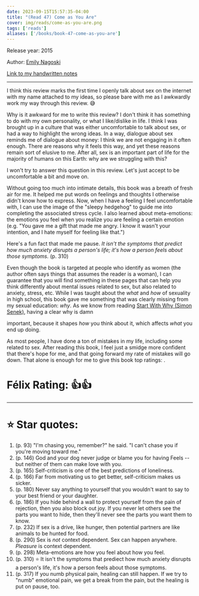 ```yaml
---
date: 2023-09-15T15:57:35-04:00
title: "(Read 47) Come as You Are"
cover: img/reads/come-as-you-are.png
tags: ['reads']
aliases: ['/books/book-47-come-as-you-are']
---
```


Release year: 2015

Author: [Emily Nagoski](https://www.linkedin.com/in/emily-nagoski-48256a49)

[Link to my handwritten notes](https://drive.google.com/file/d/1lyZEGkIAYRc6MIZjkxpap4e3xbzTr-Wu/view?usp=drive_link)

---

I think this review marks the first time I openly talk about sex on the
internet with my name attached to my ideas, so please bare with me as I
awkwardly work my way through this review. :sweat_smile:

Why is it awkward for me to write this review? I don't think it has
something to do with my own personality, or what I like/dislike in life.
I think I was brought up in a culture that was either uncomfortable to
talk about sex, or had a way to highlight the wrong ideas. In a way,
dialogue about sex reminds me of dialogue about money: I think we
are not engaging in it often enough. There are reasons why it feels this
way, and yet these reasons remain sort of elusive to me. After all, sex
is an important part of life for the majority of humans on this Earth:
why are we struggling with this?

I won't try to answer this question in this review. Let's just accept to
be uncomfortable a bit and move on.

Without going too much into intimate details, this book was a breath of
fresh air for me. It helped me put words on feelings and thoughts I
otherwise didn't know how to express. Now, when I have a feeling I feel
uncomfortable with, I can use the image of the "sleepy hedgehog" to
guide me into completing the associated stress cycle. I also learned
about meta-emotions: the emotions you feel when you realize you are
feeling a certain emotion (e.g. "You gave me a gift that made me angry.
I know it wasn't your intention, and I hate myself for feeling like
that.")

Here's a fun fact that made me pause. *It isn't the symptoms that predict how much anxiety
disrupts a person's life; it's how a person feels about those symptoms.*
(p. 310)

Even though the book is targeted at people who identify as women (the
author often says things that assumes the reader is a woman), I can
guarantee that you will find something in these pages that can help you
think differently about mental issues related to sex, but also related
to anxiety, stress, etc. While I was taught about the *what* and *how*
of sexuality in high school, this book gave me something that was
clearly missing from my sexual education: *why*. As we know from reading
[Start With Why (Simon
Senek)](/reads/read-26-start-with-why/), having a clear why is damn

important, because it shapes *how* you think about it, which affects
*what* you end up doing.

As most people, I have done a ton of mistakes in my life, including some
related to sex. After reading this book, I feel just a smidge more
confident that there's hope for me, and that going forward my rate of
mistakes will go down. That alone is enough for me to give this book top
ratings:
.
# Félix Rating: 👍👍

---

# :star: Star quotes:

1. (p. 93) "I'm chasing you, remember?" he said. "I can't chase you if
   you're moving toward me."
1. (p. 146) God and your dog never judge or blame you for having Feels
   -- but neither of them can make love with you.
1. (p. 165) Self-criticism is one of the best predictions of loneliness.
1. (p. 166) Far from motivating us to get better, self-criticism makes
   us sicker.
1. (p. 180) Never say anything to yourself that you wouldn't want to say
   to your best friend or your daughter.
1. (p. 186) If you hide behind a wall to protect yourself from the pain
   of rejection, then you also block out joy. If you never let others
   see the parts you want to hide, then they'll never see the parts you
   want them to know.
1. (p. 232) If sex is a drive, like hunger, then potential partners are
   like animals to be hunted for food.
1. (p. 290) Sex is *not* context dependent. Sex can happen anywhere.
   *Pleasure* is context dependent.
1. (p. 298) Meta-emotions are how you feel about how you feel.
1. (p. 310) :star: It isn't the symptoms that prediect how much anxiety
   disrupts a person's life, it's how a person feels about those
   symptoms.
1. (p. 317) If you numb physical pain, healing can still happen. If we
   try to "numb" emotional pain, we get a break from the pain, but the
   healing is put on pause, too.
